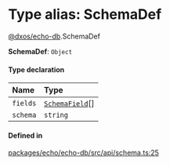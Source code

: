 # Type alias: SchemaDef

[@dxos/echo-db](../modules/dxos_echo_db.md).SchemaDef

 **SchemaDef**: `Object`

#### Type declaration

| Name | Type |
| :------ | :------ |
| `fields` | [`SchemaField`](dxos_echo_db.SchemaField.md)[] |
| `schema` | `string` |

#### Defined in

[packages/echo/echo-db/src/api/schema.ts:25](https://github.com/dxos/dxos/blob/db8188dae/packages/echo/echo-db/src/api/schema.ts#L25)
